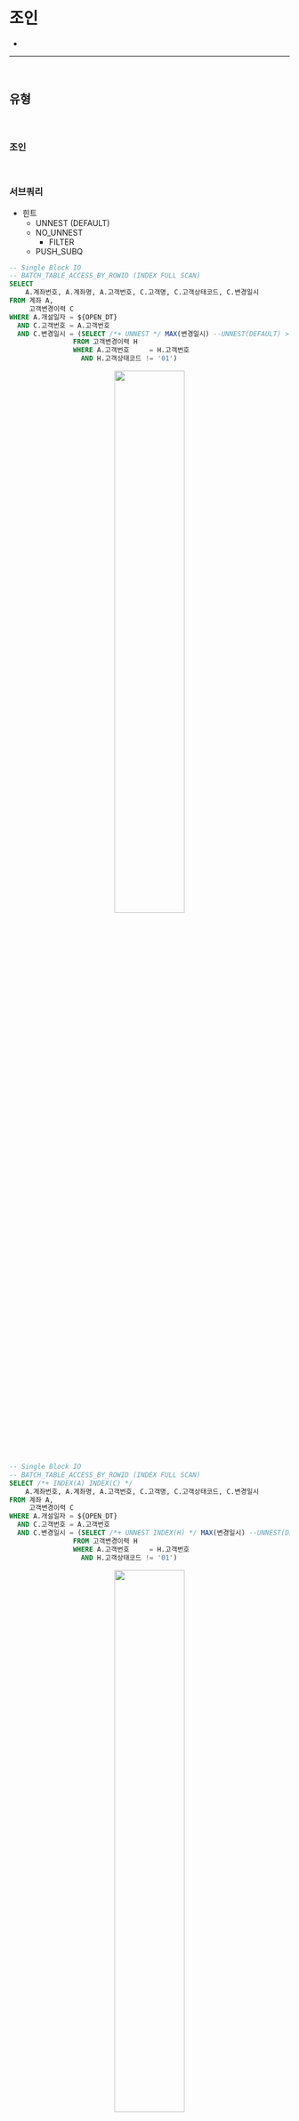 # 조인
> 
* 

<hr>
<br>

## 유형
#### 

<br>

### 조인

<br>

### 서브쿼리
* 힌트
  * UNNEST (DEFAULT)
  * NO_UNNEST
    * FILTER
  * PUSH_SUBQ

```sql
-- Single Block IO
-- BATCH_TABLE_ACCESS_BY_ROWID (INDEX FULL SCAN)
SELECT
    A.계좌번호, A.계좌명, A.고객번호, C.고객명, C.고객상태코드, C.변경일시
FROM 계좌 A,
     고객변경이력 C
WHERE A.개설일자 = ${OPEN_DT}
  AND C.고객번호 = A.고객번호
  AND C.변경일시 = (SELECT /*+ UNNEST */ MAX(변경일시) --UNNEST(DEFAULT) > 힌트없어도 UNNEST
                FROM 고객변경이력 H
                WHERE A.고객번호     = H.고객번호
                  AND H.고객상태코드 != '01')
```

<div align="center">
  <img width="50%" src="https://github.com/user-attachments/assets/70a320e5-95b3-46e1-8ff3-ccdf1723bc4d" />  
</div>

```sql
-- Single Block IO
-- BATCH_TABLE_ACCESS_BY_ROWID (INDEX FULL SCAN)
SELECT /*+ INDEX(A) INDEX(C) */
    A.계좌번호, A.계좌명, A.고객번호, C.고객명, C.고객상태코드, C.변경일시
FROM 계좌 A,
     고객변경이력 C
WHERE A.개설일자 = ${OPEN_DT}
  AND C.고객번호 = A.고객번호
  AND C.변경일시 = (SELECT /*+ UNNEST INDEX(H) */ MAX(변경일시) --UNNEST(DEFAULT) > 힌트없어도 UNNEST
                FROM 고객변경이력 H
                WHERE A.고객번호     = H.고객번호
                  AND H.고객상태코드 != '01')
```

<div align="center">
  <img width="50%" src="https://github.com/user-attachments/assets/97f582a8-c3b2-449e-8178-ea94e5555ead" />  
</div>

```sql
-- Single Block IO
-- BATCH_TABLE_ACCESS_BY_ROWID (INDEX FULL SCAN)
SELECT /*+ LEADING(A C) USE_NL(C) INDEX(A) INDEX(C) */
    A.계좌번호, A.계좌명, A.고객번호, C.고객명, C.고객상태코드, C.변경일시
FROM 계좌 A,
     고객변경이력 C
WHERE A.개설일자 = ${OPEN_DT}
  AND C.고객번호 = A.고객번호
  AND C.변경일시 = (SELECT /*+ UNNEST */ MAX(변경일시) --UNNEST(DEFAULT) > 힌트없어도 UNNEST
                FROM 고객변경이력 H
                WHERE A.고객번호     = H.고객번호
                  AND H.고객상태코드 != '01')
```

<div align="center">
  <img width="50%" src="https://github.com/user-attachments/assets/36769d40-b255-4ad5-a754-b5007a3c643f" />  
</div>

```sql
-- Single Block IO
SELECT
    A.계좌번호, A.계좌명, A.고객번호, C.고객명, C.고객상태코드, C.변경일시
FROM 계좌 A,
     고객변경이력 C
WHERE A.개설일자 = ${OPEN_DT}
  AND C.고객번호 = A.고객번호
  AND C.변경일시 = (SELECT /*+ NO_UNNEST NO_PUSH_SUBQ */ MAX(변경일시) --FILTER
                FROM 고객변경이력 H
                WHERE A.고객번호     = H.고객번호
                  AND H.고객상태코드 != '01')
;
```

<div align="center">
  <img width="50%" src="https://github.com/user-attachments/assets/50c5411d-0598-4900-80a9-adfa1a76b595" />  
</div>

```sql
-- Single Block IO
SELECT /*+ LEADING(A C) USE_NL(C) INDEX(A) INDEX(C) */
    A.계좌번호, A.계좌명, A.고객번호, C.고객명, C.고객상태코드, C.변경일시
FROM 계좌 A,
     고객변경이력 C
WHERE A.개설일자 = ${OPEN_DT}
  AND C.고객번호 = A.고객번호
  AND C.변경일시 = (SELECT /*+ NO_UNNEST NO_PUSH_SUBQ INDEX(H) */ MAX(변경일시) --FILTER
                FROM 고객변경이력 H
                WHERE A.고객번호     = H.고객번호
                  AND H.고객상태코드 != '01')
;
```

<div align="center">
  <img width="50%" src="https://github.com/user-attachments/assets/655daa52-54e0-484e-99c7-d4a685c121d4" />  
</div>

```sql
-- 배치 Single Block I/O (NLJ_BATCHING)
-- TABLE_ACCESS_BY_ROWID (INDEX UNIQUE SCAN)
SELECT /*+ LEADING(A C) USE_NL(C) */
    A.계좌번호, A.계좌명, A.고객번호, C.고객명, C.고객상태코드, C.변경일시
FROM 계좌 A,
     고객변경이력 C
WHERE A.개설일자 = ${OPEN_DT}
  AND C.고객번호 = A.고객번호
  AND C.변경일시 = (SELECT /*+ NO_UNNEST PUSH_SUBQ */ MAX(변경일시) --PUSH_SUBQ
                FROM 고객변경이력 H
                WHERE A.고객번호     = H.고객번호
                  AND H.고객상태코드 != '01')
```

<div align="center">
  <img width="50%" src="https://github.com/user-attachments/assets/e448bab8-df7d-4eee-8720-9752ce3921fe" />  
</div>

```sql
-- 배치 Single Block I/O (NLJ_BATCHING)
-- BATCH_TABLE_ACCESS_BY_ROWID (INDEX FULL SCAN)
-- TABLE_ACCESS_BY_ROWID (INDEX UNIQUE SCAN)
SELECT /*+ LEADING(A C) USE_NL(C) INDEX(A) INDEX(C) */
    A.계좌번호, A.계좌명, A.고객번호, C.고객명, C.고객상태코드, C.변경일시
FROM 계좌 A,
     고객변경이력 C
WHERE A.개설일자 = ${OPEN_DT}
  AND C.고객번호 = A.고객번호
  AND C.변경일시 = (SELECT /*+ NO_UNNEST PUSH_SUBQ */ MAX(변경일시) --PUSH_SUBQ
                FROM 고객변경이력 H
                WHERE A.고객번호     = H.고객번호
                  AND H.고객상태코드 != '01')
```

<div align="center">
  <img width="50%" src="https://github.com/user-attachments/assets/20f6231a-5abd-430e-b2cf-d233a3533187" />  
  <img width="50%" src="https://github.com/user-attachments/assets/261e5bc2-1969-4f47-a704-f2ca5638453f" />  
</div>

```sql
-- 배치 Single Block I/O (NLJ_BATCHING)
-- BATCH_TABLE_ACCESS_BY_ROWID (INDEX FULL SCAN)
-- TABLE_ACCESS_BY_ROWID (INDEX UNIQUE SCAN)
-- INDEX_SS (INDEX SKIP SCAN)
SELECT /*+ LEADING(A C) USE_NL(C) INDEX(A) INDEX(C) */
    A.계좌번호, A.계좌명, A.고객번호, C.고객명, C.고객상태코드, C.변경일시
FROM 계좌 A,
     고객변경이력 C
WHERE A.개설일자 = ${OPEN_DT}
  AND C.고객번호 = A.고객번호
  AND C.변경일시 = (SELECT /*+ NO_UNNEST PUSH_SUBQ INDEX_SS(H) */ MAX(변경일시)
                FROM 고객변경이력 H
                WHERE A.고객번호     = H.고객번호
                  AND H.고객상태코드 != '01')
```

<div align="center">
  <img width="50%" src="https://github.com/user-attachments/assets/0236622d-d1dc-48dd-a3da-93803c005e07" />  
</div>

```sql
-- 배치 Single Block I/O (NLJ_PREFETCH)
-- BATCH_TABLE_ACCESS_BY_ROWID (INDEX FULL SCAN)
-- TABLE_ACCESS_BY_ROWID (INDEX UNIQUE SCAN)
-- INDEX_SS (INDEX SKIP SCAN)
SELECT /*+ LEADING(A C) USE_NL(C) INDEX(A) INDEX(C) NO_NLJ_BATCHING(C) */
    A.계좌번호, A.계좌명, A.고객번호, C.고객명, C.고객상태코드, C.변경일시
FROM 계좌 A,
     고객변경이력 C
WHERE A.개설일자 = ${OPEN_DT}
  AND C.고객번호 = A.고객번호
  AND C.변경일시 = (SELECT /*+ NO_UNNEST PUSH_SUBQ INDEX_SS(H) */ MAX(변경일시)
                FROM 고객변경이력 H
                WHERE A.고객번호     = H.고객번호
                  AND H.고객상태코드 != '01')
```

<div align="center">
  <img width="50%" src="https://github.com/user-attachments/assets/8a443eb9-43ab-49c4-8a29-1b8292435838" />  
</div>

```sql
-- Single Block I/O (전통적인 NL)
-- BATCH_TABLE_ACCESS_BY_ROWID (INDEX FULL SCAN)
-- TABLE_ACCESS_BY_ROWID (INDEX UNIQUE SCAN)
-- INDEX_SS (INDEX SKIP SCAN)
SELECT /*+ LEADING(A C) USE_NL(C) INDEX(A) INDEX(C) NO_NLJ_BATCHING(C) NO_NLJ_PREFETCH(C) */
    A.계좌번호, A.계좌명, A.고객번호, C.고객명, C.고객상태코드, C.변경일시
FROM 계좌 A,
     고객변경이력 C
WHERE A.개설일자 = ${OPEN_DT}
  AND C.고객번호 = A.고객번호
  AND C.변경일시 = (SELECT /*+ NO_UNNEST PUSH_SUBQ INDEX_SS(H) */ MAX(변경일시)
                FROM 고객변경이력 H
                WHERE A.고객번호     = H.고객번호
                  AND H.고객상태코드 != '01')
```

<div align="center">
  <img width="50%" src="https://github.com/user-attachments/assets/1f3382b0-c13f-469b-af34-2eae4f657467" />  
</div>

<br>
<hr>
<br>

##
#### 

<br>

### 

<br>
<hr>
<br>
